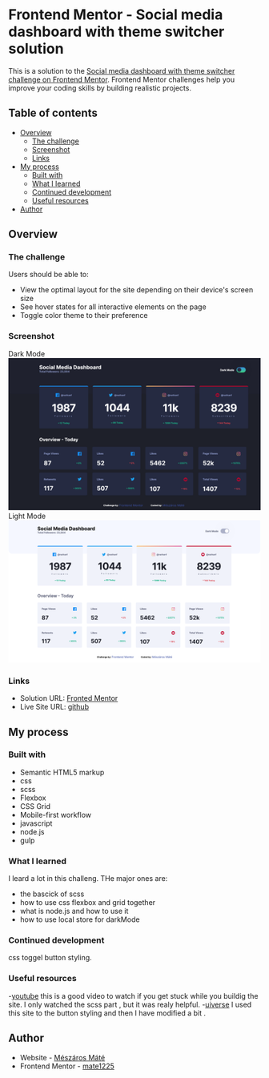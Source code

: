 # Frontend Mentor - Social media dashboard with theme switcher solution

This is a solution to the [Social media dashboard with theme switcher challenge on Frontend Mentor](https://www.frontendmentor.io/challenges/social-media-dashboard-with-theme-switcher-6oY8ozp_H). Frontend Mentor challenges help you improve your coding skills by building realistic projects.

## Table of contents

- [Overview](#overview)
  - [The challenge](#the-challenge)
  - [Screenshot](#screenshot)
  - [Links](#links)
- [My process](#my-process)
  - [Built with](#built-with)
  - [What I learned](#what-i-learned)
  - [Continued development](#continued-development)
  - [Useful resources](#useful-resources)
- [Author](#author)

## Overview

### The challenge

Users should be able to:

- View the optimal layout for the site depending on their device's screen size
- See hover states for all interactive elements on the page
- Toggle color theme to their preference

### Screenshot

Dark Mode
![dark mode](images/Screenshot_dark.png)
Light Mode
![light mode](images/Screenshot_light.png)

### Links

- Solution URL: [Fronted Mentor](https://your-solution-url.com)
- Live Site URL: [github](https://mate1225.github.io/social-media-dashboard/index.html)

## My process

### Built with

- Semantic HTML5 markup
- css
- scss
- Flexbox
- CSS Grid
- Mobile-first workflow
- javascript
- node.js
- gulp

### What I learned

I leard a lot in this challeng. THe major ones are:

- the bascick of scss
- how to use css flexbox and grid together
- what is node.js and how to use it
- how to use local store for darkMode

### Continued development

css toggel button styling.

### Useful resources

-[youtube](https://www.youtube.com/playlist?list=PLUWqFDiirlsu5az5EIyxe8ZddyNO_kDuP) this is a good video to watch if you get stuck while you buildig the site. I only watched the scss part , but it was realy helpful. -[uiverse](https://uiverse.io/) I used this site to the button styling and then I have modified a bit .

## Author

- Website - [Mészáros Máté](https://mate1225.github.io/)
- Frontend Mentor - [mate1225](https://www.frontendmentor.io/profile/mate1225)
